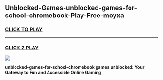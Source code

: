 
## Unblocked-Games-unblocked-games-for-school-chromebook-Play-Free-moyxa
<h3>
<a href="https://premium76.site?title=unblocked-games-for-school-chromebook&ref=23A">CLICK TO PLAY</a></h3>
<hr>

<h3>
<a href="https://premium76.site?title=unblocked-games-for-school-chromebook&ref=23A">CLICK 2 PLAY</a>
  
</h3>

<a href="https://premium76.site?title=unblocked-games-for-school-chromebook&ref=23A"><img src="https://clearcache.store/games.png"></a>


**unblocked-games-for-school-chromebook games unblocked: Your Gateway to Fun and Accessible Online Gaming**
